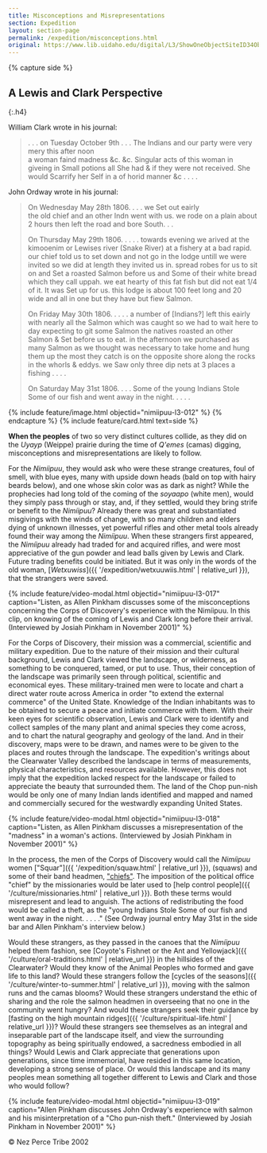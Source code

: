 ```yaml
---
title: Misconceptions and Misrepresentations
section: Expedition
layout: section-page
permalink: /expedition/misconceptions.html
original: https://www.lib.uidaho.edu/digital/L3/ShowOneObjectSiteID34ObjectID139.html
---
```


{% capture side %}
## A Lewis and Clark Perspective
{:.h4}

William Clark wrote in his journal:

> . . . on Tuesday October 9th . . . The Indians and our party were very mery this after noon <br>a woman faind madness &c. &c. Singular acts of this woman in giveing in Small potions all She had & if they were not received. She would Scarrify her Self in a of horid manner &c . . . .

John Ordway wrote in his journal:

> On Wednesday May 28th 1806. . . . we Set out eairly <br>the old chief and an other Indn went with us. we rode on a plain about 2 hours then left the road and bore South. . .
> 
> On Thursday May 29th 1806. . . . . towards evening we arived at the kimooenim or Lewises river (Snake River) at a fishery at a bad rapid. our chief told us to set down and not go in the lodge untill we were invited so we did at length they invited us in. spread robes for us to sit on and Set a roasted Salmon before us and Some of their white bread which they call uppah. we eat hearty of this fat fish but did not eat 1/4 of it. It was Set up for us. this lodge is about 100 feet long and 20 wide and all in one but they have but fiew Salmon.
>
> On Friday May 30th 1806. . . . . a number of [Indians?] left this eairly with nearly all the Salmon which was caught so we had to wait here to day expecting to git some Salmon the natives roasted an other Salmon & Set before us to eat. in the afternoon we purchased as many Salmon as we thought was necessary to take home and hung them up the most they catch is on the opposite shore along the rocks in the whorls & eddys. we Saw only three dip nets at 3 places a fishing . . . .
> 
> On Saturday May 31st 1806. . . . Some of the young Indians Stole Some of our fish and went away in the night. . . . . 

{% include feature/image.html objectid="nimiipuu-l3-012" %}
{% endcapture %}
{% include feature/card.html text=side %}

**When the peoples** of two so very distinct cultures collide, as they did on the _Uyayp_ (Weippe) prairie during the time of _Q'emes_ (camas) digging, misconceptions and misrepresentations are likely to follow.

For the _Nimíipuu_, they would ask who were these strange creatures, foul of smell, with blue eyes, many with upside down heads (bald on top with hairy beards below), and one whose skin color was as dark as night? While the prophecies had long told of the coming of the _soyaapo_ (white men), would they simply pass through or stay, and, if they settled, would they bring strife or benefit to the _Nimíipuu_? Already there was great and substantiated misgivings with the winds of change, with so many children and elders dying of unknown illnesses, yet powerful rifles and other metal tools already found their way among the _Nimíipuu_. When these strangers first appeared, the _Nimíipuu_ already had traded for and acquired rifles, and were most appreciative of the gun powder and lead balls given by Lewis and Clark. Future trading benefits could be initiated. But it was only in the words of the old woman, [_Wetxuwiss_]({{ '/expedition/wetxuuwiis.html' | relative_url }}), that the strangers were saved.

{% include feature/video-modal.html objectid="nimiipuu-l3-017" caption="Listen, as Allen Pinkham discusses some of the misconceptions concerning the Corps of Discovery's experience with the Nimíipuu. In this clip, on knowing of the coming of Lewis and Clark long before their arrival. (Interviewed by Josiah Pinkham in November 2001)" %}

For the Corps of Discovery, their mission was a commercial, scientific and military expedition. Due to the nature of their mission and their cultural background, Lewis and Clark viewed the landscape, or wilderness, as something to be conquered, tamed, or put to use. Thus, their conception of the landscape was primarily seen through political, scientific and economical eyes. These military-trained men were to locate and chart a direct water route across America in order "to extend the external commerce" of the United State. Knowledge of the Indian inhabitants was to be obtained to secure a peace and initiate commerce with them. With their keen eyes for scientific observation, Lewis and Clark were to identify and collect samples of the many plant and animal species they come across, and to chart the natural geography and geology of the land. And in their discovery, maps were to be drawn, and names were to be given to the places and routes through the landscape. The expedition's writings about the Clearwater Valley described the landscape in terms of measurements, physical characteristics, and resources available. However, this does not imply that the expedition lacked respect for the landscape or failed to appreciate the beauty that surrounded them. The land of the Chop pun-nish would be only one of many Indian lands identified and mapped and named and commercially secured for the westwardly expanding United States.

{% include feature/video-modal.html objectid="nimiipuu-l3-018" caption="Listen, as Allen Pinkham discusses a misrepresentation of the \"madness\" in a woman's actions. (Interviewed by Josiah Pinkham in November 2001)" %}

In the process, the men of the Corps of Discovery would call the _Nimíipuu_ women ["Squar"]({{ '/expedition/squaw.html' | relative_url }}), (squaws) and some of their band headmen, ["chiefs"](ShowOneObjectSiteID34ObjectID94.html). The imposition of the political office "chief" by the missionaries would be later used to [help control people]({{ '/culture/missionaries.html' | relative_url }}). Both these terms would misrepresent and lead to anguish. The actions of redistributing the food would be called a theft, as the "young Indians Stole Some of our fish and went away in the night. . . . ." (See Ordway journal entry May 31st in the side bar and Allen Pinkham's interview below.)

Would these strangers, as they passed in the canoes that the _Nimíipuu_ helped them fashion, see [Coyote's Fishnet or the Ant and Yellowjack]({{ '/culture/oral-traditions.html' | relative_url }}) in the hillsides of the Clearwater? Would they know of the Animal Peoples who formed and gave life to this land? Would these strangers follow the [cycles of the seasons]({{ '/culture/winter-to-summer.html' | relative_url }}), moving with the salmon runs and the camas blooms? Would these strangers understand the ethic of sharing and the role the salmon headmen in overseeing that no one in the community went hungry? And would these strangers seek their guidance by [fasting on the high mountain ridges]({{ '/culture/spiritual-life.html' | relative_url }})? Would these strangers see themselves as an integral and inseparable part of the landscape itself, and view the surrounding topography as being spiritually endowed, a sacredness embodied in all things? Would Lewis and Clark appreciate that generations upon generations, since time immemorial, have resided in this same location, developing a strong sense of place. Or would this landscape and its many peoples mean something all together different to Lewis and Clark and those who would follow?

{% include feature/video-modal.html objectid="nimiipuu-l3-019" caption="Allen Pinkham discusses John Ordway's experience with salmon and his misinterpretation of a \"Cho pun-nish theft.\" (Interviewed by Josiah Pinkham in November 2001)" %}

© Nez Perce Tribe 2002
